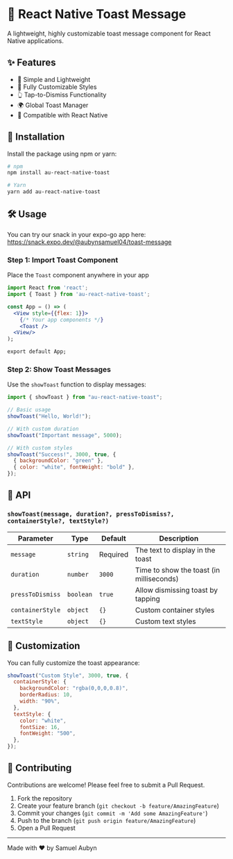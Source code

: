 # 🍞 React Native Toast Message

A lightweight, highly customizable toast message component for React Native applications.

## ✨ Features

- 🚀 Simple and Lightweight
- 🎨 Fully Customizable Styles
- 👆 Tap-to-Dismiss Functionality
- 🌍 Global Toast Manager
- 📱 Compatible with React Native

## 🚀 Installation

Install the package using npm or yarn:

```bash
# npm
npm install au-react-native-toast

```

```bash
# Yarn
yarn add au-react-native-toast

```

## 🛠 Usage

You can try our snack in your expo-go app here: <https://snack.expo.dev/@aubynsamuel04/toast-message>

### Step 1: Import Toast Component

Place the `Toast` component anywhere in your app

```jsx
import React from 'react';
import { Toast } from 'au-react-native-toast';

const App = () => (
  <View style={{flex: 1}}>
    {/* Your app components */}
    <Toast />
  <View/>
);

export default App;
```

### Step 2: Show Toast Messages

Use the `showToast` function to display messages:

```jsx
import { showToast } from "au-react-native-toast";

// Basic usage
showToast("Hello, World!");

// With custom duration
showToast("Important message", 5000);

// With custom styles
showToast("Success!", 3000, true, {
  { backgroundColor: "green" },
  { color: "white", fontWeight: "bold" },
});
```

## 📝 API

### `showToast(message, duration?, pressToDismiss?, containerStyle?, textStyle?)`

| Parameter        | Type      | Default  | Description                              |
| ---------------- | --------- | -------- | ---------------------------------------- |
| `message`        | `string`  | Required | The text to display in the toast         |
| `duration`       | `number`  | `3000`   | Time to show the toast (in milliseconds) |
| `pressToDismiss` | `boolean` | `true`   | Allow dismissing toast by tapping        |
| `containerStyle` | `object`  | `{}`     | Custom container styles                  |
| `textStyle`      | `object`  | `{}`     | Custom text styles                       |

## 🎨 Customization

You can fully customize the toast appearance:

```jsx
showToast("Custom Style", 3000, true, {
  containerStyle: {
    backgroundColor: "rgba(0,0,0,0.8)",
    borderRadius: 10,
    width: "90%",
  },
  textStyle: {
    color: "white",
    fontSize: 16,
    fontWeight: "500",
  },
});
```

## 🤝 Contributing

Contributions are welcome! Please feel free to submit a Pull Request.

1. Fork the repository
2. Create your feature branch (`git checkout -b feature/AmazingFeature`)
3. Commit your changes (`git commit -m 'Add some AmazingFeature'`)
4. Push to the branch (`git push origin feature/AmazingFeature`)
5. Open a Pull Request

---

Made with ❤️ by Samuel Aubyn
